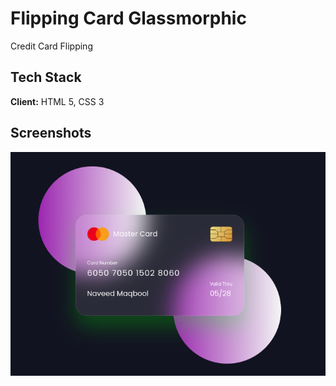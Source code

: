 
# Flipping Card Glassmorphic

Credit Card Flipping


## Tech Stack

**Client:** HTML 5, CSS 3


## Screenshots

![App Screenshot](https://github.com/NaveedMaq/small-web-projects/blob/main/images/screenshots/flipping-card.png)

